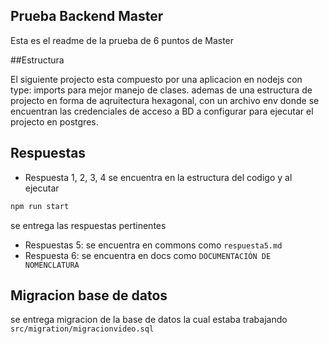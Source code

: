 ## Prueba Backend Master
Esta es el readme de la prueba de 6 puntos de Master

##Estructura

El siguiente projecto esta compuesto por una aplicacion en nodejs con type: imports para mejor manejo de clases. ademas de una estructura de projecto en forma de aqruitectura hexagonal, con un archivo env donde se encuentran
las credenciales de acceso a BD a configurar para ejecutar el projecto en postgres.

## Respuestas

- Respuesta 1, 2, 3, 4 se encuentra en la estructura del codigo y al ejecutar
```javascript
npm run start
```
se entrega las respuestas pertinentes

- Respuestas 5: se encuentra en commons como `respuesta5.md`
- Respuesta 6: se encuentra en docs como `DOCUMENTACIÓN DE NOMENCLATURA`

## Migracion base de datos 

se entrega migracion de la base de datos la cual estaba trabajando `src/migration/migracionvideo.sql`